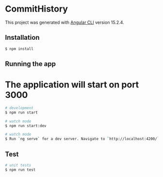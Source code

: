 # CommitHistory

This project was generated with [Angular CLI](https://github.com/angular/angular-cli) version 15.2.4.

## Installation

```bash
$ npm install
```

## Running the app

# The application will start on port 3000

```bash
# development
$ npm run start

# watch mode
$ npm run start:dev

# watch mode
$ Run `ng serve` for a dev server. Navigate to `http://localhost:4200/`. The application will automatically reload if you change any of the source files.
```

## Test

```bash
# unit tests
$ npm run test
```
